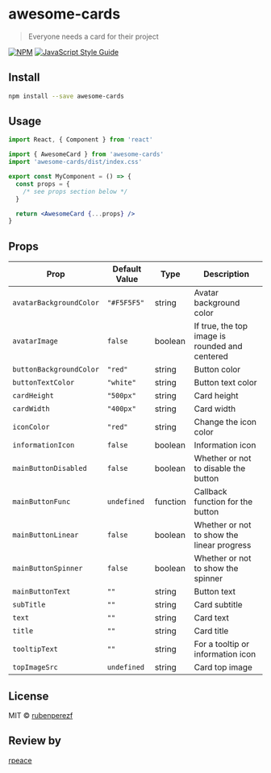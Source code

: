 # awesome-cards

> Everyone needs a card for their project

[![NPM](https://img.shields.io/npm/v/awesome-cards.svg)](https://www.npmjs.com/package/awesome-cards) [![JavaScript Style Guide](https://img.shields.io/badge/code_style-standard-brightgreen.svg)](https://standardjs.com)

## Install

```bash
npm install --save awesome-cards
```

## Usage

```jsx
import React, { Component } from 'react'

import { AwesomeCard } from 'awesome-cards'
import 'awesome-cards/dist/index.css'

export const MyComponent = () => {
  const props = {
    /* see props section below */
  }

  return <AwesomeCard {...props} />
}
```

## Props

| Prop                    | Default Value | Type     | Description                                    |
| ----------------------- | ------------- | -------- | ---------------------------------------------- |
| `avatarBackgroundColor` | `"#F5F5F5"`   | string   | Avatar background color                        |
| `avatarImage`           | `false`       | boolean  | If true, the top image is rounded and centered |
| `buttonBackgroundColor` | `"red"`       | string   | Button color                                   |
| `buttonTextColor`       | `"white"`     | string   | Button text color                              |
| `cardHeight`            | `"500px"`     | string   | Card height                                    |
| `cardWidth`             | `"400px"`     | string   | Card width                                     |
| `iconColor`             | `"red"`       | string   | Change the icon color                          |
| `informationIcon`       | `false`       | boolean  | Information icon                               |
| `mainButtonDisabled`    | `false`       | boolean  | Whether or not to disable the button           |
| `mainButtonFunc`        | `undefined`   | function | Callback function for the button               |
| `mainButtonLinear`      | `false`       | boolean  | Whether or not to show the linear progress     |
| `mainButtonSpinner`     | `false`       | boolean  | Whether or not to show the spinner             |
| `mainButtonText`        | `""`          | string   | Button text                                    |
| `subTitle`              | `""`          | string   | Card subtitle                                  |
| `text`                  | `""`          | string   | Card text                                      |
| `title`                 | `""`          | string   | Card title                                     |
| `tooltipText`           | `""`          | string   | For a tooltip or information icon              |
| `topImageSrc`           | `undefined`   | string   | Card top image                                 |

## License

MIT © [rubenperezf](https://github.com/rubenperezf)

## Review by

[rpeace](https://github.com/rpearce)
